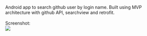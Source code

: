 Android app to search github user by login name.
Built using MVP architecture with github API, searchview and retrofit.<br><br>
Screenshot:<br>
<img src='https://lh4.googleusercontent.com/hhyJMtaq50xVXL129tsEZrsWOW5Lr0-BDhknNAJ6lvLK6i6w7H0LKjco7QsnoZi8kpAsYKLXXp0ZYNGJ92qd=w1366-h662-rw'></img>
